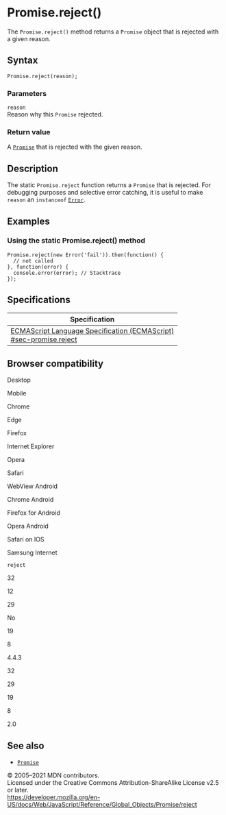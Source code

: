 # Promise.reject()

The `Promise.reject()` method returns a `Promise` object that is rejected with a given reason.

## Syntax

    Promise.reject(reason);

### Parameters

`reason`  
Reason why this `Promise` rejected.

### Return value

A [`Promise`](../promise) that is rejected with the given reason.

## Description

The static `Promise.reject` function returns a `Promise` that is rejected. For debugging purposes and selective error catching, it is useful to make `reason` an `instanceof` [`Error`](../error).

## Examples

### Using the static Promise.reject() method

    Promise.reject(new Error('fail')).then(function() {
      // not called
    }, function(error) {
      console.error(error); // Stacktrace
    });

## Specifications

<table><thead><tr class="header"><th>Specification</th></tr></thead><tbody><tr class="odd"><td><a href="https://tc39.es/ecma262/#sec-promise.reject">ECMAScript Language Specification (ECMAScript)<br />
<span class="small">#sec-promise.reject</span></a></td></tr></tbody></table>

## Browser compatibility

Desktop

Mobile

Chrome

Edge

Firefox

Internet Explorer

Opera

Safari

WebView Android

Chrome Android

Firefox for Android

Opera Android

Safari on IOS

Samsung Internet

`reject`

32

12

29

No

19

8

4.4.3

32

29

19

8

2.0

## See also

-   [`Promise`](../promise)

© 2005–2021 MDN contributors.  
Licensed under the Creative Commons Attribution-ShareAlike License v2.5 or later.  
<a href="https://developer.mozilla.org/en-US/docs/Web/JavaScript/Reference/Global_Objects/Promise/reject" class="_attribution-link">https://developer.mozilla.org/en-US/docs/Web/JavaScript/Reference/Global_Objects/Promise/reject</a>
